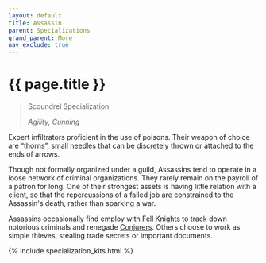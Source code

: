 ```yaml
---
layout: default
title: Assassin
parent: Specializations
grand_parent: More
nav_exclude: true
---
```


# {{ page.title }}

> Scoundrel Specialization
>
> _Agility, Cunning_

Expert infiltrators proficient in the use of poisons. Their weapon of choice are “thorns”, small needles that can be discretely thrown or attached to the ends of arrows.

Though not formally organized under a guild, Assassins tend to operate in a loose network of criminal organizations. They rarely remain on the payroll of a patron for long. One of their strongest assets is having little relation with a client, so that the repercussions of a failed job are constrained to the Assassin's death, rather than sparking a war.

Assassins occasionally find employ with [Fell Knights](fell_knight.html) to track down notorious criminals and renegade [Conjurers](conjurer.html). Others choose to work as simple thieves, stealing trade secrets or important documents.

{% include specialization_kits.html %}
